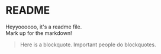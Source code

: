 # README

Heyyoooooo, it's a readme file.    
Mark up for the markdown!

> Here is a blockquote. 
> Important people do blockquotes. 
